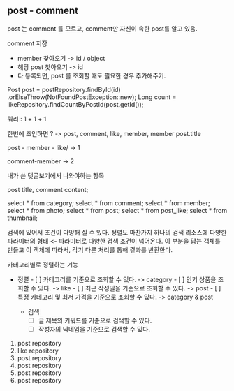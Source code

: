 ## post - comment
post 는 comment 를 모르고, comment만 자신이 속한 post를 알고 있음.

comment 저장
 - member 찾아오기 -> id / object
 - 해당 post 찾아오기 -> id
 - 다 등록되면, post 를 조회할 때도 필요한 경우 추가해주기.
 
 Post post = postRepository.findById(id) 
             .orElseThrow(NotFoundPostException::new);
         Long count = likeRepository.findCountByPostId(post.getId());
         
쿼리 : 1 + 1 + 1

한번에 조인하면 ? -> post, comment, like, member, member
post.title

post - member - like/ -> 1

comment-member -> 2

내가 쓴 댓글보기에서 나와야하는 항목

post title, comment content;

select * from category;
select * from comment;
select * from member;
select * from photo;
select * from post;
select * from post_like;
select * from thumbnail;

검색에 있어서 조건이 다양해 질 수 있다. 정렬도 마찬가지
하나의 검색 리소스에 다양한 파라미터의 형태 <- 파라미터로 다양한 검색 조건이 넘어온다. 이 부분을 담는 객체를 만들고
이 객체에 따라서, 각기 다른 처리를 통해 결과를 반환한다.

카테고리별로 정렬하는 기능
   
   
   - 정렬
           - [ ] 카테고리를 기준으로 조회할 수 있다. -> category 
           - [ ] 인기 상품을 조회할 수 있다. -> like
           - [ ] 최근 작성일을 기준으로 조회할 수 있다. -> post 
           - [ ] 특정 카테고리 및 최저 가격을 기준으로 조회할 수 있다. -> category & post 
    
       - 검색
           - [ ] 글 제목의 키워드를 기준으로 검색할 수 있다.
           - [ ] 작성자의 닉네임을 기준으로 검색할 수 있다.
           
1. post repository
2. like repository 
3. post repository
4. post repository
5. post repository
6. post repository  
